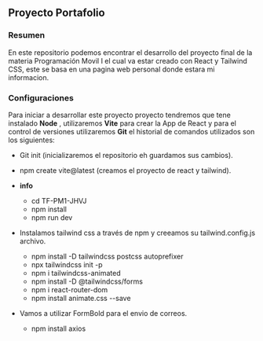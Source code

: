## Proyecto Portafolio
### Resumen
En este repositorio podemos encontrar el desarrollo del proyecto final de la materia Programación Movil I
el cual va estar creado con React y Tailwind CSS, este se basa en una pagina web personal donde estara mi informacion.

### Configuraciones
Para iniciar a desarrollar este proyecto proyecto tendremos que tene instalado **Node** , utilizaremos **Vite** para crear la App de React y para el control de versiones utilizaremos **Git** el historial de comandos utilizados son los siguientes:
* Git init (inicializaremos el repositorio eh guardamos sus cambios).
* npm create vite@latest (creamos el proyecto de react y tailwind).
* **info** 
    - cd TF-PM1-JHVJ
    - npm install   
    - npm run dev  
* Instalamos tailwind css a través de npm y creeamos su tailwind.config.js archivo.
    - npm install -D tailwindcss postcss autoprefixer
    - npx tailwindcss init -p
    - npm i tailwindcss-animated
    - npm install -D @tailwindcss/forms
    - npm i react-router-dom
    - npm install animate.css --save

* Vamos a utilizar FormBold para el envio de correos.
    - npm install axios
